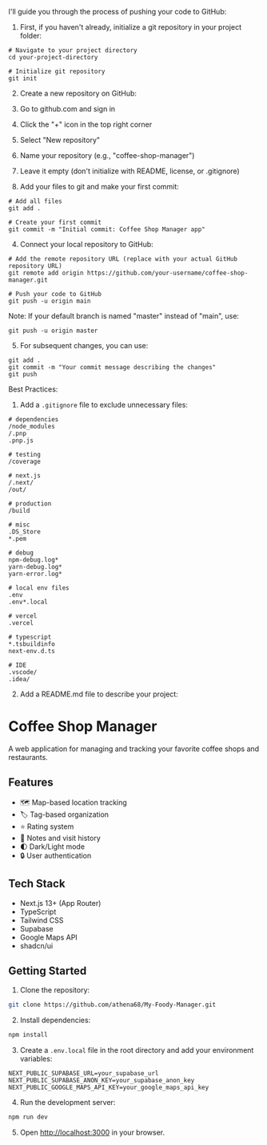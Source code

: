 I'll guide you through the process of pushing your code to GitHub:

1. First, if you haven't already, initialize a git repository in your project folder:


```shellscript
# Navigate to your project directory
cd your-project-directory

# Initialize git repository
git init
```

2. Create a new repository on GitHub:

1. Go to github.com and sign in
2. Click the "+" icon in the top right corner
3. Select "New repository"
4. Name your repository (e.g., "coffee-shop-manager")
5. Leave it empty (don't initialize with README, license, or .gitignore)



3. Add your files to git and make your first commit:


```shellscript
# Add all files
git add .

# Create your first commit
git commit -m "Initial commit: Coffee Shop Manager app"
```

4. Connect your local repository to GitHub:


```shellscript
# Add the remote repository URL (replace with your actual GitHub repository URL)
git remote add origin https://github.com/your-username/coffee-shop-manager.git

# Push your code to GitHub
git push -u origin main
```

Note: If your default branch is named "master" instead of "main", use:

```shellscript
git push -u origin master
```

5. For subsequent changes, you can use:


```shellscript
git add .
git commit -m "Your commit message describing the changes"
git push
```

Best Practices:

1. Add a `.gitignore` file to exclude unnecessary files:


```plaintext
# dependencies
/node_modules
/.pnp
.pnp.js

# testing
/coverage

# next.js
/.next/
/out/

# production
/build

# misc
.DS_Store
*.pem

# debug
npm-debug.log*
yarn-debug.log*
yarn-error.log*

# local env files
.env
.env*.local

# vercel
.vercel

# typescript
*.tsbuildinfo
next-env.d.ts

# IDE
.vscode/
.idea/
```

2. Add a README.md file to describe your project:


# Coffee Shop Manager

A web application for managing and tracking your favorite coffee shops and restaurants.

## Features

- 🗺️ Map-based location tracking
- 🏷️ Tag-based organization
- ⭐ Rating system
- 📝 Notes and visit history
- 🌓 Dark/Light mode
- 🔒 User authentication

## Tech Stack

- Next.js 13+ (App Router)
- TypeScript
- Tailwind CSS
- Supabase
- Google Maps API
- shadcn/ui

## Getting Started

1. Clone the repository:
```bash
git clone https://github.com/athena68/My-Foody-Manager.git

```
2. Install dependencies:
```bash
npm install
```
3. Create a `.env.local` file in the root directory and add your environment variables:
```plaintext
NEXT_PUBLIC_SUPABASE_URL=your_supabase_url
NEXT_PUBLIC_SUPABASE_ANON_KEY=your_supabase_anon_key
NEXT_PUBLIC_GOOGLE_MAPS_API_KEY=your_google_maps_api_key
```
4. Run the development server:
```bash
npm run dev
```
5. Open [http://localhost:3000](http://localhost:3000) in your browser.
